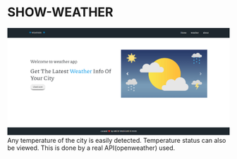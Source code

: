 # SHOW-WEATHER

<div class="center">
                    <img src="/public/image/overView.png" alt="">
</div>
 Any temperature of the city is easily detected. Temperature status can also be viewed. This is done by a real API(openweather) used.
